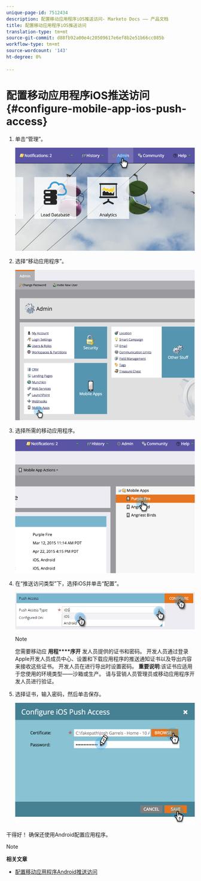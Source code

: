 ```yaml
---
unique-page-id: 7512434
description: 配置移动应用程序iOS推送访问- Marketo Docs —— 产品文档
title: 配置移动应用程序iOS推送访问
translation-type: tm+mt
source-git-commit: d88fb92a00e4c20509617e6ef8b2e51b66cc085b
workflow-type: tm+mt
source-wordcount: '143'
ht-degree: 0%

---
```



# 配置移动应用程序iOS推送访问 {#configure-mobile-app-ios-push-access}

1. 单击“管理”。

   ![](assets/image2015-4-22-16-3a12-3a32.png)

1. 选择“移动应用程序”。

   ![](assets/image2015-4-22-16-3a14-3a29.png)

1. 选择所需的移动应用程序。

   ![](assets/image2015-4-22-16-3a33-3a19.png)

1. 在“推送访问类型”下，选择iOS并单击“配置”。

   ![](assets/image2016-6-10-11-3a37-3a9.png)

   >[!NOTE]
   >
   >您需要移动应 **用程****序开** 发人员提供的证书和密码。 开发人员通过登录Apple开发人员成员中心、设置和下载应用程序的推送通知证书以及导出内容来接收这些证书。 开发人员在进行导出时设置密码。 **重要说明**:该证书应适用于您使用的环境类型——沙箱或生产。 请与营销人员管理员或移动应用程序开发人员进行验证。

1. 选择证书，输入密码，然后单击保存。

   ![](assets/image2015-4-22-17-3a19-3a18.png)

干得好！ 确保还使用Android配置应用程序。

>[!NOTE]
>
>**相关文章**
>
>* [配置移动应用程序Android推送访问](configure-mobile-app-android-push-access.md)

>



